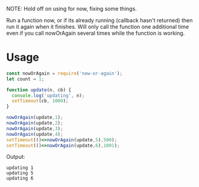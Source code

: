 NOTE: Hold off on using for now, fixing some things.

Run a function now, or if its already running (callback hasn't returned) then run it again when it finishes.
Will only call the function one additional time even if you call nowOrAgain several times while the function is
working.

# Usage

```javascript
const nowOrAgain = require('now-or-again');
let count = 1;

function update(n, cb) {
  console.log('updating', n);
  setTimeout(cb, 1000);
}

nowOrAgain(update,1);
nowOrAgain(update,2);
nowOrAgain(update,3);
nowOrAgain(update,4);
setTimeout(()=>nowOrAgain(update,5),500);
setTimeout(()=>nowOrAgain(update,6),1001);
```
Output:
```shell
updating 1
updating 5
updating 6
```
